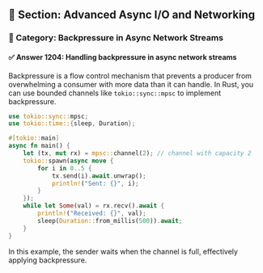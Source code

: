 ## 📘 Section: Advanced Async I/O and Networking  
### 🔹 Category: Backpressure in Async Network Streams  
#### ✅ Answer 1204: Handling backpressure in async network streams

Backpressure is a flow control mechanism that prevents a producer from overwhelming a consumer with more data than it can handle. In Rust, you can use bounded channels like `tokio::sync::mpsc` to implement backpressure.

```rust
use tokio::sync::mpsc;
use tokio::time::{sleep, Duration};

#[tokio::main]
async fn main() {
    let (tx, mut rx) = mpsc::channel(2); // channel with capacity 2
    tokio::spawn(async move {
        for i in 0..5 {
            tx.send(i).await.unwrap();
            println!("Sent: {}", i);
        }
    });
    while let Some(val) = rx.recv().await {
        println!("Received: {}", val);
        sleep(Duration::from_millis(500)).await;
    }
}
```

In this example, the sender waits when the channel is full, effectively applying backpressure.
